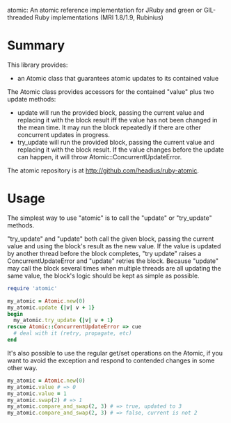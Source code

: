 atomic: An atomic reference implementation for JRuby and green or GIL-threaded
Ruby implementations (MRI 1.8/1.9, Rubinius)

Summary
=======

This library provides:

* an Atomic class that guarantees atomic updates to its contained value

The Atomic class provides accessors for the contained "value" plus two update
methods:

* update will run the provided block, passing the current value and replacing
  it with the block result iff the value has not been changed in the mean time.
  It may run the block repeatedly if there are other concurrent updates in
  progress.
* try_update will run the provided block, passing the current value and
  replacing it with the block result. If the value changes before the update
  can happen, it will throw Atomic::ConcurrentUpdateError.

The atomic repository is at http://github.com/headius/ruby-atomic.

Usage
=====

The simplest way to use "atomic" is to call the "update" or "try_update"
methods.

"try_update" and "update" both call the given block, passing the current
value and using the block's result as the new value. If the value is updated
by another thread before the block completes, "try update" raises a
ConcurrentUpdateError and "update" retries the block. Because "update" may call
the block several times when multiple threads are all updating the same value,
the block's logic should be kept as simple as possible.

````ruby
require 'atomic'

my_atomic = Atomic.new(0)
my_atomic.update {|v| v + 1}
begin
  my_atomic.try_update {|v| v + 1}
rescue Atomic::ConcurrentUpdateError => cue
  # deal with it (retry, propagate, etc)
end
````

It's also possible to use the regular get/set operations on the Atomic, if you
want to avoid the exception and respond to contended changes in some other way.

````ruby
my_atomic = Atomic.new(0)
my_atomic.value # => 0
my_atomic.value = 1
my_atomic.swap(2) # => 1
my_atomic.compare_and_swap(2, 3) # => true, updated to 3
my_atomic.compare_and_swap(2, 3) # => false, current is not 2
````
